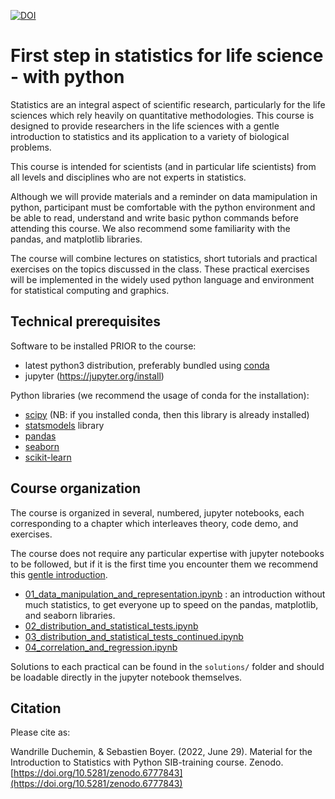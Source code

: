 [![DOI](https://zenodo.org/badge/DOI/10.5281/zenodo.6777843.svg)](https://doi.org/10.5281/zenodo.6777843)


# First step in statistics for life science - with python


Statistics are an integral aspect of scientific research, particularly for the life sciences which rely heavily on quantitative methodologies. 
This course is designed to provide researchers in the life sciences with a gentle introduction to statistics and its application to a variety of biological problems.

This course is intended for scientists (and in particular life scientists) from all levels and disciplines who are not experts in statistics. 

Although we will provide materials and a reminder on data mamipulation in python, participant must be comfortable with the python environment and be able to read, understand and write basic python commands before attending this course. We also recommend some familiarity with the pandas, and matplotlib libraries.


The course will combine lectures on statistics, short tutorials and practical exercises on the topics discussed in the class. These practical exercises will be implemented in the widely used python language and environment for statistical computing and graphics.



## Technical prerequisites

Software to be installed PRIOR to the course: 

 * latest python3 distribution, preferably bundled using [conda](https://docs.continuum.io/anaconda/install/)
 * jupyter (https://jupyter.org/install)

Python libraries (we recommend the usage of conda for the installation):

 * [scipy](https://www.scipy.org/install.html) (NB: if you installed conda, then this library is already installed)
 * [statsmodels](https://www.statsmodels.org/stable/install.html) library
 * [pandas](https://pandas.pydata.org/docs/getting_started/index.html)
 * [seaborn](https://seaborn.pydata.org/installing.html)
 * [scikit-learn](https://scikit-learn.org/stable/install.html)


## Course organization

The course is organized in several, numbered, jupyter notebooks, each corresponding to a chapter which interleaves theory, code demo, and exercises.

The course does not require any particular expertise with jupyter notebooks to be followed, but if it is the first time you encounter them we recommend this [gentle introduction](https://realpython.com/jupyter-notebook-introduction/).

 * [01_data_manipulation_and_representation.ipynb](01_data_manipulation_and_representation.ipynb) : an introduction without much statistics, to get everyone up to speed on the pandas, matplotlib, and seaborn libraries. 
 * [02_distribution_and_statistical_tests.ipynb](02_distribution_and_statistical_tests.ipynb)
 * [03_distribution_and_statistical_tests_continued.ipynb](03_distribution_and_statistical_tests_continued.ipynb)
 * [04_correlation_and_regression.ipynb](04_correlation_and_regression.ipynb)


Solutions to each practical can be found in the `solutions/` folder and should be loadable directly in the jupyter notebook themselves.

## Citation

Please cite as:

Wandrille Duchemin, & Sebastien Boyer. (2022, June 29). Material for the Introduction to Statistics with Python SIB-training course. Zenodo. [https://doi.org/10.5281/zenodo.6777843](https://doi.org/10.5281/zenodo.6777843)
